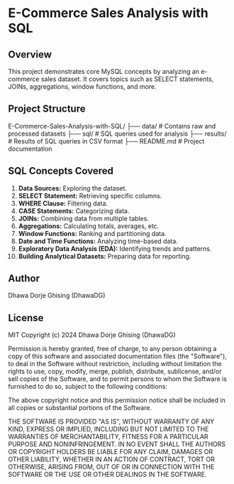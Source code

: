 # E-Commerce Sales Analysis with SQL

## Overview
This project demonstrates core MySQL concepts by analyzing an e-commerce sales dataset. It covers topics such as SELECT statements, JOINs, aggregations, window functions, and more.

## Project Structure
E-Commerce-Sales-Analysis-with-SQL/
├── data/ # Contains raw and processed datasets
├── sql/ # SQL queries used for analysis
├── results/ # Results of SQL queries in CSV format
├── README.md # Project documentation


## SQL Concepts Covered
1. **Data Sources:** Exploring the dataset.
2. **SELECT Statement:** Retrieving specific columns.
3. **WHERE Clause:** Filtering data.
4. **CASE Statements:** Categorizing data.
5. **JOINs:** Combining data from multiple tables.
6. **Aggregations:** Calculating totals, averages, etc.
7. **Window Functions:** Ranking and partitioning data.
8. **Date and Time Functions:** Analyzing time-based data.
9. **Exploratory Data Analysis (EDA):** Identifying trends and patterns.
10. **Building Analytical Datasets:** Preparing data for reporting.

## Author
Dhawa Dorje Ghising (DhawaDG)

## License
MIT
Copyright (c) 2024 Dhawa Dorje Ghising (DhawaDG)

Permission is hereby granted, free of charge, to any person obtaining a copy
of this software and associated documentation files (the "Software"), to deal
in the Software without restriction, including without limitation the rights
to use, copy, modify, merge, publish, distribute, sublicense, and/or sell
copies of the Software, and to permit persons to whom the Software is
furnished to do so, subject to the following conditions:

The above copyright notice and this permission notice shall be included in all
copies or substantial portions of the Software.

THE SOFTWARE IS PROVIDED "AS IS", WITHOUT WARRANTY OF ANY KIND, EXPRESS OR
IMPLIED, INCLUDING BUT NOT LIMITED TO THE WARRANTIES OF MERCHANTABILITY,
FITNESS FOR A PARTICULAR PURPOSE AND NONINFRINGEMENT. IN NO EVENT SHALL THE
AUTHORS OR COPYRIGHT HOLDERS BE LIABLE FOR ANY CLAIM, DAMAGES OR OTHER
LIABILITY, WHETHER IN AN ACTION OF CONTRACT, TORT OR OTHERWISE, ARISING FROM,
OUT OF OR IN CONNECTION WITH THE SOFTWARE OR THE USE OR OTHER DEALINGS IN THE
SOFTWARE.


